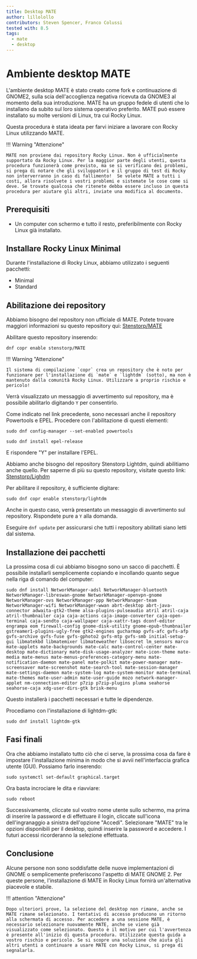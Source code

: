 ```yaml
---
title: Desktop MATE
author: lillolollo
contributors: Steven Spencer, Franco Colussi
tested with: 8.5
tags:
  - mate
  - desktop
---
```


# Ambiente desktop MATE

L'ambiente desktop MATE è stato creato come fork e continuazione di GNOME2, sulla scia dell'accoglienza negativa ricevuta da GNOME3 al momento della sua introduzione. MATE ha un gruppo fedele di utenti che lo installano da subito sul loro sistema operativo preferito. MATE può essere installato su molte versioni di Linux, tra cui Rocky Linux.

Questa procedura è stata ideata per farvi iniziare a lavorare con Rocky Linux utilizzando MATE.

!!! Warning "Attenzione"

    MATE non proviene dai repository Rocky Linux. Non è ufficialmente supportato da Rocky Linux. Per la maggior parte degli utenti, questa procedura funzionerà come previsto, ma se si verificano dei problemi, si prega di notare che gli sviluppatori e il gruppo di test di Rocky non interverranno in caso di fallimento!  Se volete MATE a tutti i costi, allora risolvete i vostri problemi e sistemate le cose come si deve. Se trovate qualcosa che ritenete debba essere incluso in questa procedura per aiutare gli altri, inviate una modifica al documento.

## Prerequisiti

* Un computer con schermo e tutto il resto, preferibilmente con Rocky Linux già installato.

## Installare Rocky Linux Minimal

Durante l'installazione di Rocky Linux, abbiamo utilizzato i seguenti pacchetti:

* Minimal
* Standard

## Abilitazione dei repository

Abbiamo bisogno del repository non ufficiale di MATE. Potete trovare maggiori informazioni su questo repository qui: [Stenstorp/MATE](https://copr.fedorainfracloud.org/coprs/stenstorp/MATE/)

Abilitare questo repository inserendo:

`dnf copr enable stenstorp/MATE`

!!! Warning "Attenzione"

    Il sistema di compilazione `copr` crea un repository che è noto per funzionare per l'installazione di `mate` e `lightdm` (sotto), ma non è mantenuto dalla comunità Rocky Linux. Utilizzare a proprio rischio e pericolo!

Verrà visualizzato un messaggio di avvertimento sul repository, ma è possibile abilitarlo digitando `Y` per consentirlo.

Come indicato nel link precedente, sono necessari anche il repository Powertools e EPEL. Procedere con l'abilitazione di questi elementi:

`sudo dnf config-manager --set-enabled powertools`

`sudo dnf install epel-release`

E rispondere "Y" per installare l'EPEL.

Abbiamo anche bisogno del repository Stenstorp Lightdm, quindi abilitiamo anche quello. Per saperne di più su questo repository, visitate questo link: [Stenstorp/Lighdm](https://copr.fedorainfracloud.org/coprs/stenstorp/lightdm/)

Per abilitare il repository, è sufficiente digitare:

`sudo dnf copr enable stenstorp/lightdm`

Anche in questo caso, verrà presentato un messaggio di avvertimento sul repository. Rispondete pure a `Y` alla domanda.

Eseguire `dnf update` per assicurarsi che tutti i repository abilitati siano letti dal sistema.

## Installazione dei pacchetti

La prossima cosa di cui abbiamo bisogno sono un sacco di pacchetti. È possibile installarli semplicemente copiando e incollando quanto segue nella riga di comando del computer:

`sudo dnf install NetworkManager-adsl NetworkManager-bluetooth NetworkManager-libreswan-gnome NetworkManager-openvpn-gnome NetworkManager-ovs NetworkManager-ppp NetworkManager-team NetworkManager-wifi NetworkManager-wwan abrt-desktop abrt-java-connector adwaita-gtk2-theme alsa-plugins-pulseaudio atril atril-caja atril-thumbnailer caja caja-actions caja-image-converter caja-open-terminal caja-sendto caja-wallpaper caja-xattr-tags dconf-editor engrampa eom firewall-config gnome-disk-utility gnome-epub-thumbnailer gstreamer1-plugins-ugly-free gtk2-engines gucharmap gvfs-afc gvfs-afp gvfs-archive gvfs-fuse gvfs-gphoto2 gvfs-mtp gvfs-smb initial-setup-gui libmatekbd libmatemixer libmateweather libsecret lm_sensors marco mate-applets mate-backgrounds mate-calc mate-control-center mate-desktop mate-dictionary mate-disk-usage-analyzer mate-icon-theme mate-media mate-menus mate-menus-preferences-category-menu mate-notification-daemon mate-panel mate-polkit mate-power-manager mate-screensaver mate-screenshot mate-search-tool mate-session-manager mate-settings-daemon mate-system-log mate-system-monitor mate-terminal mate-themes mate-user-admin mate-user-guide mozo network-manager-applet nm-connection-editor p7zip p7zip-plugins pluma seahorse seahorse-caja xdg-user-dirs-gtk brisk-menu`

Questo installerà i pacchetti necessari e tutte le dipendenze.

Procediamo con l'installazione di lightdm-gtk:

`sudo dnf install lightdm-gtk`

## Fasi finali

Ora che abbiamo installato tutto ciò che ci serve, la prossima cosa da fare è impostare l'installazione minima in modo che si avvii nell'interfaccia grafica utente (GUI). Possiamo farlo inserendo:

`sudo systemctl set-default graphical.target`

Ora basta incrociare le dita e riavviare:

`sudo reboot`

Successivamente, cliccate sul vostro nome utente sullo schermo, ma prima di inserire la password e di effettuare il login, cliccate sull'icona dell'ingranaggio a sinistra dell'opzione "Accedi". Selezionare "MATE" tra le opzioni disponibili per il desktop, quindi inserire la password e accedere. I futuri accessi ricorderanno la selezione effettuata.

## Conclusione

Alcune persone non sono soddisfatte delle nuove implementazioni di GNOME o semplicemente preferiscono l'aspetto di MATE GNOME 2. Per queste persone, l'installazione di MATE in Rocky Linux fornirà un'alternativa piacevole e stabile.

!!! attention "Attenzione"

    Dopo ulteriori prove, la selezione del desktop non rimane, anche se MATE rimane selezionato. I tentativi di accesso producono un ritorno alla schermata di accesso. Per accedere a una sessione MATE, è necessario selezionare nuovamente MATE, anche se viene già visualizzato come selezionato. Questo è il motivo per cui l'avvertenza è presente all'inizio di questa procedura. Utilizzate questa guida a vostro rischio e pericolo. Se si scopre una soluzione che aiuta gli altri utenti a continuare a usare MATE con Rocky Linux, si prega di segnalarla.
